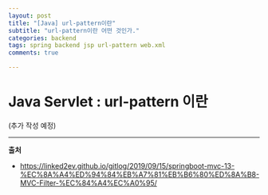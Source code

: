```yaml
---
layout: post
title: "[Java] url-pattern이란"
subtitle: "url-pattern이란 어떤 것인가."
categories: backend
tags: spring backend jsp url-pattern web.xml
comments: true

---
```


# Java Servlet : url-pattern 이란

(추가 작성 예정)

---
**출처**
- https://linked2ev.github.io/gitlog/2019/09/15/springboot-mvc-13-%EC%8A%A4%ED%94%84%EB%A7%81%EB%B6%80%ED%8A%B8-MVC-Filter-%EC%84%A4%EC%A0%95/
